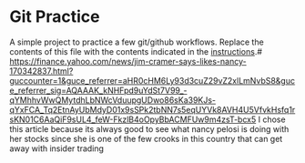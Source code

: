 # Git Practice
A simple project to practice a few git/github workflows.  Replace the contents of this file with the contents indicated in the [instructions](./instructions.md).# https://finance.yahoo.com/news/jim-cramer-says-likes-nancy-170342837.html?guccounter=1&guce_referrer=aHR0cHM6Ly93d3cuZ29vZ2xlLmNvbS8&guce_referrer_sig=AQAAAK_kNHFpd9uYdSt7V99_-qYMhhvWwQMytdhLbNWcVduupgUDwo86sKa39KJs-qYxFCA_Tq2EtnAyUbMdyD01x9sSPk2tbNN7s5eqUYVk8AVH4U5VfvkHsfq1rsKN01C6AaQiF9sUL4_feW-FkzlB4oOpyBbACMFUw9m4zsT-bcx5
I chose this article because its always good to see what nancy pelosi is doing with her stocks since she is one of the few crooks in this country that can get away with insider trading
